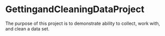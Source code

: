 # GettingandCleaningDataProject
The purpose of this project is to demonstrate ability to collect, work with, and clean a data set.
